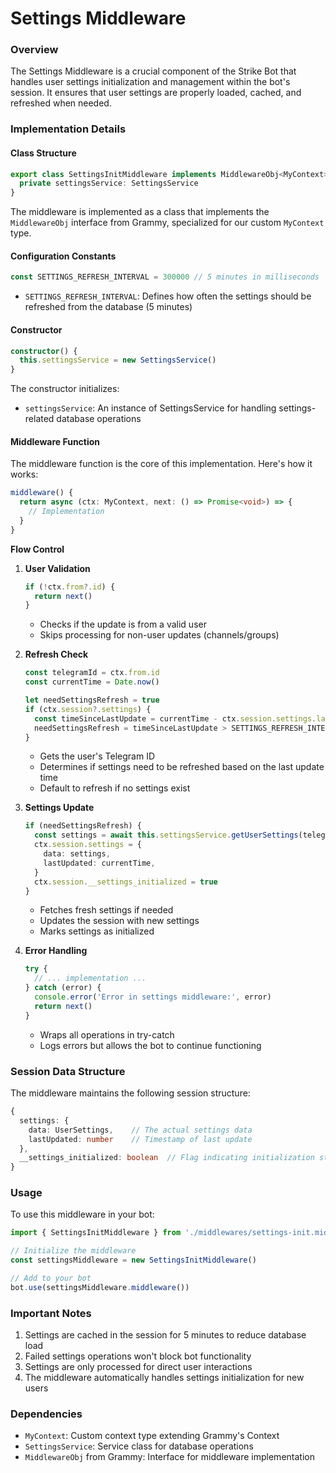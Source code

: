# Settings Middleware

### Overview

The Settings Middleware is a crucial component of the Strike Bot that handles user settings initialization and management within the bot's session. It ensures that user settings are properly loaded, cached, and refreshed when needed.

### Implementation Details

#### Class Structure

```typescript
export class SettingsInitMiddleware implements MiddlewareObj<MyContext> {
  private settingsService: SettingsService
}
```

The middleware is implemented as a class that implements the `MiddlewareObj` interface from Grammy, specialized for our custom `MyContext` type.

#### Configuration Constants

```typescript
const SETTINGS_REFRESH_INTERVAL = 300000 // 5 minutes in milliseconds
```

* `SETTINGS_REFRESH_INTERVAL`: Defines how often the settings should be refreshed from the database (5 minutes)

#### Constructor

```typescript
constructor() {
  this.settingsService = new SettingsService()
}
```

The constructor initializes:

* `settingsService`: An instance of SettingsService for handling settings-related database operations

#### Middleware Function

The middleware function is the core of this implementation. Here's how it works:

```typescript
middleware() {
  return async (ctx: MyContext, next: () => Promise<void>) => {
    // Implementation
  }
}
```

**Flow Control**

1.  **User Validation**

    ```typescript
    if (!ctx.from?.id) {
      return next()
    }
    ```

    * Checks if the update is from a valid user
    * Skips processing for non-user updates (channels/groups)
2.  **Refresh Check**

    ```typescript
    const telegramId = ctx.from.id
    const currentTime = Date.now()

    let needSettingsRefresh = true
    if (ctx.session?.settings) {
      const timeSinceLastUpdate = currentTime - ctx.session.settings.lastUpdated
      needSettingsRefresh = timeSinceLastUpdate > SETTINGS_REFRESH_INTERVAL
    }
    ```

    * Gets the user's Telegram ID
    * Determines if settings need to be refreshed based on the last update time
    * Default to refresh if no settings exist
3.  **Settings Update**

    ```typescript
    if (needSettingsRefresh) {
      const settings = await this.settingsService.getUserSettings(telegramId)
      ctx.session.settings = {
        data: settings,
        lastUpdated: currentTime,
      }
      ctx.session.__settings_initialized = true
    }
    ```

    * Fetches fresh settings if needed
    * Updates the session with new settings
    * Marks settings as initialized
4.  **Error Handling**

    ```typescript
    try {
      // ... implementation ...
    } catch (error) {
      console.error('Error in settings middleware:', error)
      return next()
    }
    ```

    * Wraps all operations in try-catch
    * Logs errors but allows the bot to continue functioning

### Session Data Structure

The middleware maintains the following session structure:

```typescript
{
  settings: {
    data: UserSettings,    // The actual settings data
    lastUpdated: number    // Timestamp of last update
  },
  __settings_initialized: boolean  // Flag indicating initialization status
}
```

### Usage

To use this middleware in your bot:

```typescript
import { SettingsInitMiddleware } from './middlewares/settings-init.middleware'

// Initialize the middleware
const settingsMiddleware = new SettingsInitMiddleware()

// Add to your bot
bot.use(settingsMiddleware.middleware())
```

### Important Notes

1. Settings are cached in the session for 5 minutes to reduce database load
2. Failed settings operations won't block bot functionality
3. Settings are only processed for direct user interactions
4. The middleware automatically handles settings initialization for new users

### Dependencies

* `MyContext`: Custom context type extending Grammy's Context
* `SettingsService`: Service class for database operations
* `MiddlewareObj` from Grammy: Interface for middleware implementation
